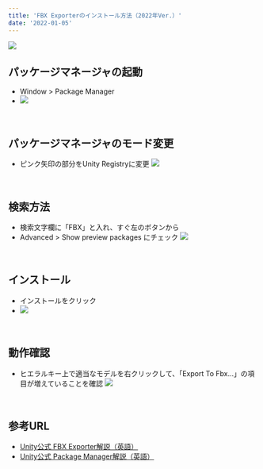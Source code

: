 ```yaml
---
title: 'FBX Exporterのインストール方法（2022年Ver.）'
date: '2022-01-05'
---
```



![](https://i.imgur.com/8DVEkF7.png)


## パッケージマネージャの起動
- Window > Package Manager
- ![](https://i.imgur.com/okaBQBy.png)

<br>

## パッケージマネージャのモード変更
- ピンク矢印の部分をUnity Registryに変更
![](https://i.imgur.com/mMzlJvX.png)

<br>

## 検索方法
- 検索文字欄に「FBX」と入れ、すぐ左のボタンから
- Advanced > Show preview packages にチェック
![](https://i.imgur.com/tT1qOBJ.png)

<br>

## インストール
- インストールをクリック
- ![](https://i.imgur.com/LaOGU9Q.png)

<br>

## 動作確認
- ヒエラルキー上で適当なモデルを右クリックして、「Export To Fbx...」の項目が増えていることを確認
![](https://i.imgur.com/QoPKYSU.png)

<br>


## 参考URL
- [Unity公式 FBX Exporter解説（英語）](https://docs.unity3d.com/Packages/com.unity.formats.fbx@2.0/manual/index.html)
- [Unity公式 Package Manager解説（英語）](https://docs.unity3d.com/Manual/upm-ui-install.html)
<br>
